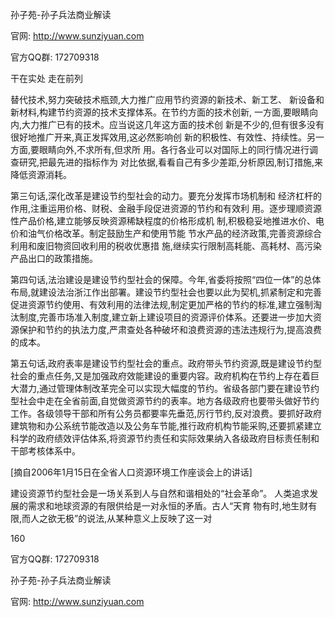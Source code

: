 孙子苑-孙子兵法商业解读

官网: http://www.sunziyuan.com

官方QQ群: 172709318

干在实处 走在前列

替代技术,努力突破技术瓶颈,大力推广应用节约资源的新技术、新工艺、
新设备和新材料,构建节约资源的技术支撑体系。在节约方面的技术创新,
一方面,要眼睛向内,大力推广已有的技术。应当说这几年这方面的技术创
新是不少的,但有很多没有很好地推广开来,真正发挥效用,这必然影响创
新的积极性、有效性、持续性。另一方面,要眼睛向外,不求所有,但求所
用。各行各业可以对国际上的同行情况进行调查研究,把最先进的指标作为
对比依据,看看自己有多少差距,分析原因,制订措施,来降低资源消耗。

第三句话,深化改革是建设节约型社会的动力。要充分发挥市场机制和
经济杠杆的作用,注重运用价格、财税、金融手段促进资源的节约和有效利
用。逐步理顺资源性产品价格,建立能够反映资源稀缺程度的价格形成机
制,积极稳妥地推进水价、电价和油气价格改革。制定鼓励生产和使用节能
节水产品的经济政策,完善资源综合利用和废旧物资回收利用的税收优惠措
施,继续实行限制高耗能、高耗材、高污染产品出口的政策措施。

第四句话,法治建设是建设节约型社会的保障。今年,省委将按照“四位一体”的总体布局,就建设法治浙江作出部署。建设节约型社会也要以此为契机,抓紧制定和完善促进资源节约使用、有效利用的法律法规,制定更加严格的节约的标准,建立强制淘汰制度,完善市场准入制度,建立新上建设项目的资源评价体系。还要进一步加大资源保护和节约的执法力度,严肃查处各种破坏和浪费资源的违法违规行为,提高浪费的成本。

第五句话,政府表率是建设节约型社会的重点。政府带头节约资源,既是建设节约型社会的重点任务,又是加强政府效能建设的重要内容。政府机构在节约上存在着巨大潜力,通过管理体制改革完全可以实现大幅度的节约。省级各部门要在建设节约型社会中走在全省前面,自觉做资源节约的表率。地方各级政府也要带头做好节约工作。各级领导干部和所有公务员都要率先垂范,厉行节约,反对浪费。要抓好政府建筑物和办公系统节能改造以及公务车节能,推行政府机构节能采购,还要抓紧建立科学的政府绩效评估体系,将资源节约责任和实际效果纳入各级政府目标责任制和干部考核体系中。

[摘自2006年1月15日在全省人口资源环境工作座谈会上的讲话]

建设资源节约型社会是一场关系到人与自然和谐相处的“社会革命”。
人类追求发展的需求和地球资源的有限供给是一对永恒的矛盾。古人“天育
物有时,地生财有限,而人之欲无极”的说法,从某种意义上反映了这一对

160

官方QQ群: 172709318

孙子苑-孙子兵法商业解读

官网: http://www.sunziyuan.com